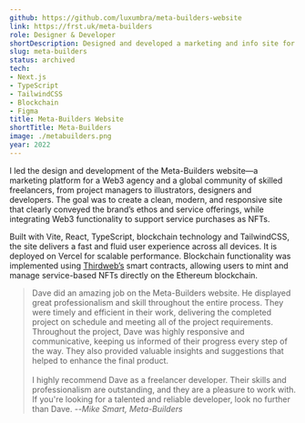 ```yaml
---
github: https://github.com/luxumbra/meta-builders-website
link: https://frst.uk/meta-builders
role: Designer & Developer
shortDescription: Designed and developed a marketing and info site for MetaBuilders – a web3 agency & community of skilled freelancers. Created component architecture, responsive layouts, and on-brand visuals and custom ecommerce integration with NFT smart contracts.
slug: meta-builders
status: archived
tech:
- Next.js
- TypeScript
- TailwindCSS
- Blockchain
- Figma
title: Meta-Builders Website
shortTitle: Meta-Builders
image: ./metabuilders.png
year: 2022
---
```


I led the design and development of the Meta-Builders website—a marketing platform for a Web3 agency and a global community of skilled freelancers, from project managers to illustrators, designers and developers. The goal was to create a clean, modern, and responsive site that clearly conveyed the brand’s ethos and service offerings, while integrating Web3 functionality to support service purchases as NFTs.

Built with Vite, React, TypeScript, blockchain technology and TailwindCSS, the site delivers a fast and fluid user experience across all devices. It is deployed on Vercel for scalable performance. Blockchain functionality was implemented using [Thirdweb’s](https://thirdweb.com/) smart contracts, allowing users to mint and manage service-based NFTs directly on the Ethereum blockchain.


> Dave did an amazing job on the Meta-Builders website. He displayed great professionalism and skill throughout the entire process. They were timely and efficient in their work, delivering the completed project on schedule and meeting all of the project requirements.
> <br>
>Throughout the project, Dave was highly responsive and communicative, keeping us informed of their progress every step of the way. They also provided valuable insights and suggestions that helped to enhance the final product.
> <br/><br/>
> I highly recommend Dave as a freelancer developer. Their skills and professionalism are outstanding, and they are a pleasure to work with. If you're looking for a talented and reliable developer, look no further than Dave.
> --<cite>Mike Smart, Meta-Builders</cite>